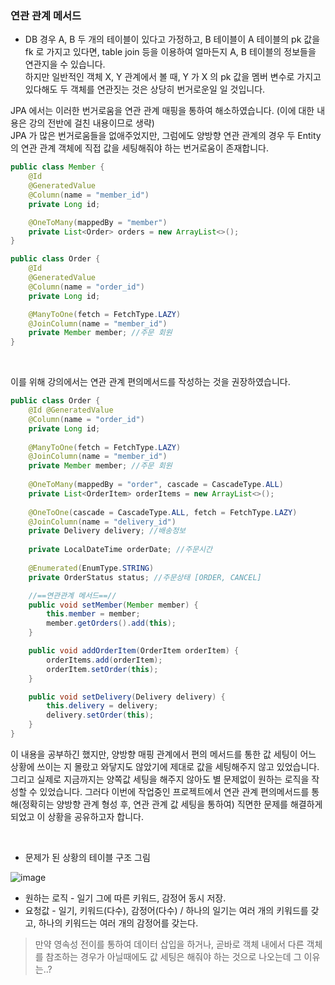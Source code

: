 ### 연관 관계 메서드

- DB 경우 A, B 두 개의 테이블이 있다고 가정하고, B 테이블이 A 테이블의 pk 값을 fk 로 가지고 있다면, table join 등을 이용하여 얼마든지 A, B 테이블의 정보들을 연관지을 수
  있습니다. <br/>
  하지만 일반적인 객체 X, Y 관계에서 볼 때, Y 가 X 의 pk 값을 멤버 변수로 가지고 있다해도 두 객체를 연관짓는 것은 상당히 번거로운일 일 것입니다.

JPA 에서는 이러한 번거로움을 연관 관계 매핑을 통하여 해소하였습니다. (이에 대한 내용은 강의 전반에 걸친 내용이므로 생략) <br/>
JPA 가 많은 번거로움들을 없애주었지만, 그럼에도 양방향 연관 관계의 경우 두 Entity 의 연관 관계 객체에 직접 값을 세팅해줘야 하는 번거로움이 존재합니다.

```java
public class Member {
    @Id
    @GeneratedValue
    @Column(name = "member_id")
    private Long id;

    @OneToMany(mappedBy = "member")
    private List<Order> orders = new ArrayList<>();
}

public class Order {
    @Id
    @GeneratedValue
    @Column(name = "order_id")
    private Long id;

    @ManyToOne(fetch = FetchType.LAZY)
    @JoinColumn(name = "member_id")
    private Member member; //주문 회원
}
```

<br/>

이를 위해 강의에서는 연관 관계 편의메서드를 작성하는 것을 권장하였습니다.
```java
public class Order {
    @Id @GeneratedValue
    @Column(name = "order_id")
    private Long id;
    
    @ManyToOne(fetch = FetchType.LAZY)
    @JoinColumn(name = "member_id")
    private Member member; //주문 회원
  
    @OneToMany(mappedBy = "order", cascade = CascadeType.ALL)
    private List<OrderItem> orderItems = new ArrayList<>();
    
    @OneToOne(cascade = CascadeType.ALL, fetch = FetchType.LAZY)
    @JoinColumn(name = "delivery_id")
    private Delivery delivery; //배송정보
  
    private LocalDateTime orderDate; //주문시간
  
    @Enumerated(EnumType.STRING)
    private OrderStatus status; //주문상태 [ORDER, CANCEL]

    //==연관관계 메서드==//
    public void setMember(Member member) {
        this.member = member;
        member.getOrders().add(this);
    }

    public void addOrderItem(OrderItem orderItem) {
        orderItems.add(orderItem);
        orderItem.setOrder(this);
    }

    public void setDelivery(Delivery delivery) {
        this.delivery = delivery;
        delivery.setOrder(this);
    }
}
```

이 내용을 공부하긴 했지만, 양방향 매핑 관계에서 편의 메서드를 통한 값 세팅이 어느 상황에 쓰이는 지 몰랐고 와닿지도 않았기에 제대로 값을 세팅해주지 않고 있었습니다. <br/>
그리고 실제로 지금까지는 양쪽값 세팅을 해주지 않아도 별 문제없이 원하는 로직을 작성할 수 있었습니다.
그러다 이번에 작업중인 프로젝트에서 연관 관계 편의메서드를 통해(정확히는 양방향 관계 형성 후, 연관 관계 값 세팅을 통하여) 직면한 문제를 해결하게 되었고 이 상황을 공유하고자 합니다.

<br/>

- 문제가 된 상황의 테이블 구조 그림

![image](https://user-images.githubusercontent.com/92728780/201034671-8a852c44-ecb0-4f44-83a0-5081096a75e2.png)

- 원하는 로직 - 일기 그에 따른 키워드, 감정어 동시 저장.
- 요청값 - 일기, 키워드(다수), 감정어(다수) / 하나의 일기는 여러 개의 키워드를 갖고, 하나의 키워드는 여러 개의 감정어를 갖는다.

> 만약 영속성 전이를 통하여 데이터 삽입을 하거나, 곧바로 객체 내에서 다른 객체를 참조하는 경우가 아닐때에도
> 값 세팅은 해줘야 하는 것으로 나오는데 그 이유는..?

